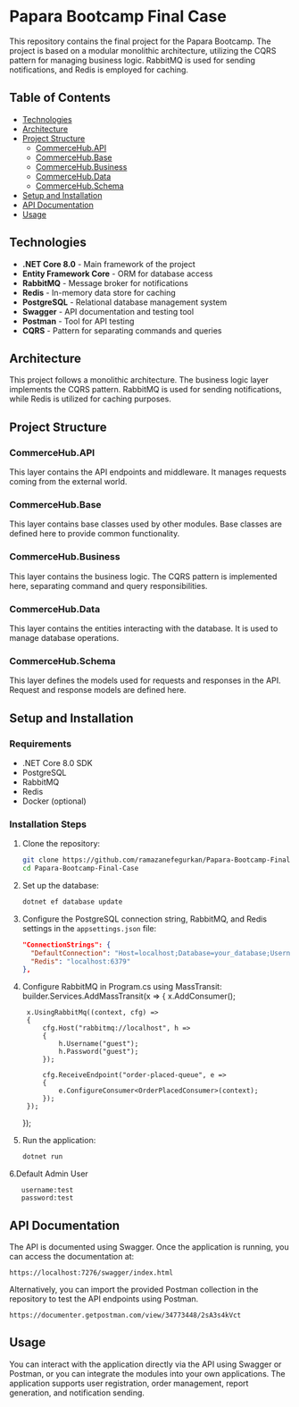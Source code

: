 
# Papara Bootcamp Final Case

This repository contains the final project for the Papara Bootcamp. The project is based on a modular monolithic architecture, utilizing the CQRS pattern for managing business logic. RabbitMQ is used for sending notifications, and Redis is employed for caching.

## Table of Contents

- [Technologies](#technologies)
- [Architecture](#architecture)
- [Project Structure](#project-structure)
  - [CommerceHub.API](#commercehubapi)
  - [CommerceHub.Base](#commercehubbase)
  - [CommerceHub.Business](#commercehubbusiness)
  - [CommerceHub.Data](#commercehubdata)
  - [CommerceHub.Schema](#commercehubschema)
- [Setup and Installation](#setup-and-installation)
- [API Documentation](#api-documentation)
- [Usage](#usage)

## Technologies

- **.NET Core 8.0** - Main framework of the project
- **Entity Framework Core** - ORM for database access
- **RabbitMQ** - Message broker for notifications
- **Redis** - In-memory data store for caching
- **PostgreSQL** - Relational database management system
- **Swagger** - API documentation and testing tool
- **Postman** - Tool for API testing
- **CQRS** - Pattern for separating commands and queries

## Architecture

This project follows a monolithic architecture. The business logic layer implements the CQRS pattern. RabbitMQ is used for sending notifications, while Redis is utilized for caching purposes.

## Project Structure

### CommerceHub.API

This layer contains the API endpoints and middleware. It manages requests coming from the external world.

### CommerceHub.Base

This layer contains base classes used by other modules. Base classes are defined here to provide common functionality.

### CommerceHub.Business

This layer contains the business logic. The CQRS pattern is implemented here, separating command and query responsibilities.

### CommerceHub.Data

This layer contains the entities interacting with the database. It is used to manage database operations.

### CommerceHub.Schema

This layer defines the models used for requests and responses in the API. Request and response models are defined here.

## Setup and Installation

### Requirements

- .NET Core 8.0 SDK
- PostgreSQL
- RabbitMQ
- Redis
- Docker (optional)

### Installation Steps

1. Clone the repository:
   ```bash
   git clone https://github.com/ramazanefegurkan/Papara-Bootcamp-Final-Case.git
   cd Papara-Bootcamp-Final-Case
   ```

2. Set up the database:
   ```bash
   dotnet ef database update
   ```

3. Configure the PostgreSQL connection string, RabbitMQ, and Redis settings in the `appsettings.json` file:
   ```json
   "ConnectionStrings": {
     "DefaultConnection": "Host=localhost;Database=your_database;Username=your_username;Password=your_password",
     "Redis": "localhost:6379"
   },
   ```
4. Configure RabbitMQ in Program.cs using MassTransit:
    builder.Services.AddMassTransit(x =>
    {
        x.AddConsumer<OrderPlacedConsumer>();
    
        x.UsingRabbitMq((context, cfg) =>
        {
            cfg.Host("rabbitmq://localhost", h =>
            {
                h.Username("guest");
                h.Password("guest");
            });
    
            cfg.ReceiveEndpoint("order-placed-queue", e =>
            {
                e.ConfigureConsumer<OrderPlacedConsumer>(context);
            });
        });
    });
5. Run the application:
   ```bash
   dotnet run
   ```
6.Default Admin User
```
   username:test
   password:test
```

## API Documentation

The API is documented using Swagger. Once the application is running, you can access the documentation at:

```
https://localhost:7276/swagger/index.html
```

Alternatively, you can import the provided Postman collection in the repository to test the API endpoints using Postman.
```
https://documenter.getpostman.com/view/34773448/2sA3s4kVct
```

## Usage

You can interact with the application directly via the API using Swagger or Postman, or you can integrate the modules into your own applications. The application supports user registration, order management, report generation, and notification sending.
